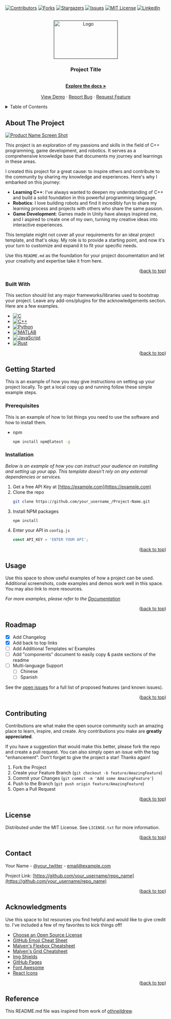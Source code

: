 <a name="readme-top"></a>

<!-- PROJECT SHIELDS -->
<!--
*** The README I refered to make this was using  markdown "reference style" links for readability.
*** Reference links are enclosed in brackets [ ] instead of parentheses ( ).
*** See the bottom of this document for the declaration of the reference variables
*** for contributors-url, forks-url, etc. This is an optional, concise syntax you may use.
*** https://www.markdownguide.org/basic-syntax/#reference-style-links
-->
[![Contributors][contributors-shield]][contributors-url]
[![Forks][forks-shield]][forks-url]
[![Stargazers][stars-shield]][stars-url]
[![Issues][issues-shield]][issues-url]
[![MIT License][license-shield]][license-url]
[![LinkedIn][linkedin-shield]][linkedin-url]



<!-- PROJECT LOGO -->
<br />
<div align="center">
  <a href=""https://github.com/trushant05/tiny_board_chronicles>
    <img src="images/logo.png" alt="Logo" width="200" height="120">
  </a>

  <h3 align="center">Project Title</h3>

  <p align="center">
    <br />
    <a href="https://github.com/trushant05/tiny_board_chronicles"><strong>Explore the docs »</strong></a>
    <br />
    <br />
    <a href="https://github.com/trushant05/tiny_board_chronicles">View Demo</a>
    ·
    <a href="https://github.com/trushant05/tiny_board_chronicles/issues">Report Bug</a>
    ·
    <a href="/https://github.com/trushant05/tiny_board_chronicles/issues">Request Feature</a>
  </p>
</div>



<!-- TABLE OF CONTENTS -->
<details>
  <summary>Table of Contents</summary>
  <ol>
    <li>
      <a href="#about-the-project">About The Project</a>
      <ul>
        <li><a href="#built-with">Built With</a></li>
      </ul>
    </li>
    <li>
      <a href="#getting-started">Getting Started</a>
      <ul>
        <li><a href="#prerequisites">Prerequisites</a></li>
        <li><a href="#installation">Installation</a></li>
      </ul>
    </li>
    <li><a href="#usage">Usage</a></li>
    <li><a href="#roadmap">Roadmap</a></li>
    <li><a href="#contributing">Contributing</a></li>
    <li><a href="#license">License</a></li>
    <li><a href="#contact">Contact</a></li>
    <li><a href="#acknowledgments">Acknowledgments</a></li>
  </ol>
</details>



<!-- ABOUT THE PROJECT -->
## About The Project

[![Product Name Screen Shot][product-screenshot]](https://example.com)

This project is an exploration of my passions and skills in the field of C++ programming, game development, and robotics. It serves as a comprehensive knowledge base that documents my journey and learnings in these areas. 

I created this project for a great cause: to inspire others and contribute to the community by sharing my knowledge and experiences. Here's why I embarked on this journey:
* **Learning C++**: I've always wanted to deepen my understanding of C++ and build a solid foundation in this powerful programming language.
* **Robotics**: I love building robots and find it incredibly fun to share my learning process and projects with others who share the same passion.
* **Game Development**: Games made in Unity have always inspired me, and I aspired to create one of my own, turning my creative ideas into interactive experiences.

This template might not cover all your requirements for an ideal project template, and that's okay. My role is to provide a starting point, and now it's your turn to customize and expand it to fit your specific needs. 

Use this `README.md` as the foundation for your project documentation and let your creativity and expertise take it from here.


<p align="right">(<a href="#readme-top">back to top</a>)</p>


### Built With

This section should list any major frameworks/libraries used to bootstrap your project. Leave any add-ons/plugins for the acknowledgements section. Here are a few examples.

* [![C][C-badge]][C-url]
* [![C++][Cpp-badge]][Cpp-url]
* [![Python][Python-badge]][Python-url]
* [![MATLAB][Matlab-badge]][Matlab-url]
* [![JavaScript][Js-badge]][Js-url]
* [![Rust][Rust-badge]][Rust-url]

<p align="right">(<a href="#readme-top">back to top</a>)</p>



<!-- GETTING STARTED -->
## Getting Started

This is an example of how you may give instructions on setting up your project locally.
To get a local copy up and running follow these simple example steps.

### Prerequisites

This is an example of how to list things you need to use the software and how to install them.
* npm
  ```sh
  npm install npm@latest -g
  ```

### Installation

_Below is an example of how you can instruct your audience on installing and setting up your app. This template doesn't rely on any external dependencies or services._

1. Get a free API Key at [https://example.com](https://example.com)
2. Clone the repo
   ```sh
   git clone https://github.com/your_username_/Project-Name.git
   ```
3. Install NPM packages
   ```sh
   npm install
   ```
4. Enter your API in `config.js`
   ```js
   const API_KEY = 'ENTER YOUR API';
   ```

<p align="right">(<a href="#readme-top">back to top</a>)</p>



<!-- USAGE EXAMPLES -->
## Usage

Use this space to show useful examples of how a project can be used. Additional screenshots, code examples and demos work well in this space. You may also link to more resources.

_For more examples, please refer to the [Documentation](https://example.com)_

<p align="right">(<a href="#readme-top">back to top</a>)</p>



<!-- ROADMAP -->
## Roadmap

- [x] Add Changelog
- [x] Add back to top links
- [ ] Add Additional Templates w/ Examples
- [ ] Add "components" document to easily copy & paste sections of the readme
- [ ] Multi-language Support
    - [ ] Chinese
    - [ ] Spanish

See the [open issues](https://github.com/trushant05/tiny_board_chronicles/issues) for a full list of proposed features (and known issues).

<p align="right">(<a href="#readme-top">back to top</a>)</p>



<!-- CONTRIBUTING -->
## Contributing

Contributions are what make the open source community such an amazing place to learn, inspire, and create. Any contributions you make are **greatly appreciated**.

If you have a suggestion that would make this better, please fork the repo and create a pull request. You can also simply open an issue with the tag "enhancement".
Don't forget to give the project a star! Thanks again!

1. Fork the Project
2. Create your Feature Branch (`git checkout -b feature/AmazingFeature`)
3. Commit your Changes (`git commit -m 'Add some AmazingFeature'`)
4. Push to the Branch (`git push origin feature/AmazingFeature`)
5. Open a Pull Request

<p align="right">(<a href="#readme-top">back to top</a>)</p>



<!-- LICENSE -->
## License

Distributed under the MIT License. See `LICENSE.txt` for more information.

<p align="right">(<a href="#readme-top">back to top</a>)</p>



<!-- CONTACT -->
## Contact

Your Name - [@your_twitter](https://twitter.com/your_username) - email@example.com

Project Link: [https://github.com/your_username/repo_name](https://github.com/your_username/repo_name)

<p align="right">(<a href="#readme-top">back to top</a>)</p>



<!-- ACKNOWLEDGMENTS -->
## Acknowledgments

Use this space to list resources you find helpful and would like to give credit to. I've included a few of my favorites to kick things off!

* [Choose an Open Source License](https://choosealicense.com)
* [GitHub Emoji Cheat Sheet](https://www.webpagefx.com/tools/emoji-cheat-sheet)
* [Malven's Flexbox Cheatsheet](https://flexbox.malven.co/)
* [Malven's Grid Cheatsheet](https://grid.malven.co/)
* [Img Shields](https://shields.io)
* [GitHub Pages](https://pages.github.com)
* [Font Awesome](https://fontawesome.com)
* [React Icons](https://react-icons.github.io/react-icons/search)

<p align="right">(<a href="#readme-top">back to top</a>)</p>

<!-- MARKDOWN LINKS & IMAGES -->
<!-- https://www.markdownguide.org/basic-syntax/#reference-style-links -->
[contributors-shield]: https://img.shields.io/github/contributors/trushant05/tiny_board_chronicles.svg?style=for-the-badge
[contributors-url]: https://github.com/trushant05/tiny_board_chronicles/graphs/contributors
[forks-shield]: https://img.shields.io/github/forks/trushant05/tiny_board_chronicles.svg?style=for-the-badge
[forks-url]: https://github.com/trushant05/tiny_board_chronicles/forks
[stars-shield]: https://img.shields.io/github/stars/trushant05/tiny_board_chronicles.svg?style=for-the-badge
[stars-url]: https://github.com/trushant05/tiny_board_chronicles/stargazers
[issues-shield]: https://img.shields.io/github/issues/trushant05/tiny_board_chronicles.svg?style=for-the-badge
[issues-url]: https://github.com/trushant05/tiny_board_chronicles/issues
[license-shield]: https://img.shields.io/github/license/trushant05/tiny_board_chronicles.svg?style=for-the-badge
[license-url]: https://github.com/trushant05/tiny_board_chronicles/blob/main/LICENSE.txt
[linkedin-shield]: https://img.shields.io/badge/-LinkedIn-black.svg?style=for-the-badge&logo=linkedin&colorB=555
[linkedin-url]: https://linkedin.com/in/trushant-adeshara/
[product-screenshot]: images/screenshot.jpeg

[C-badge]: https://img.shields.io/badge/C-white?style=flat
[C-url]: https://www.learn-c.org/
[Cpp-badge]: https://img.shields.io/badge/C%2B%2B-white?style=flat&logo=cpp
[Cpp-url]: https://cplusplus.com/
[Python-badge]: https://img.shields.io/badge/Python-white?style=flat&logo=python
[Python-url]: https://www.python.org/
[Matlab-badge]: https://img.shields.io/badge/MATLAB-white?style=flat&logo=MATLAB
[Matlab-url]: https://www.mathworks.com/products/matlab.html
[Js-badge]: https://img.shields.io/badge/Javascript-black?style=flat&logo=javascript
[Js-url]: https://developer.mozilla.org/en-US/docs/Web/JavaScript
[Rust-badge]: https://img.shields.io/badge/Rust-black?style=flat&logo=rust
[Rust-url]: https://www.rust-lang.org/

## Reference
This README.md file was inspired from work of [othneildrew](https://github.com/othneildrew/Best-README-Template).
